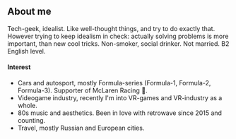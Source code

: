 ## About me

Tech-geek, idealist. Like well-thought things, and try to do exactly that. However trying to keep idealism in check: actually solving problems is more important, than new cool tricks.
Non-smoker, social drinker. Not married.
B2 English level.

#### Interest
* Cars and autosport, mostly Formula-series (Formula-1, Formula-2, Formula-3). Supporter of McLaren Racing 🧡.
* Videogame industry, recently I'm into VR-games and VR-industry as a whole.
* 80s music and aesthetics. Been in love with retrowave since 2015 and counting.
* Travel, mostly Russian and European cities. 